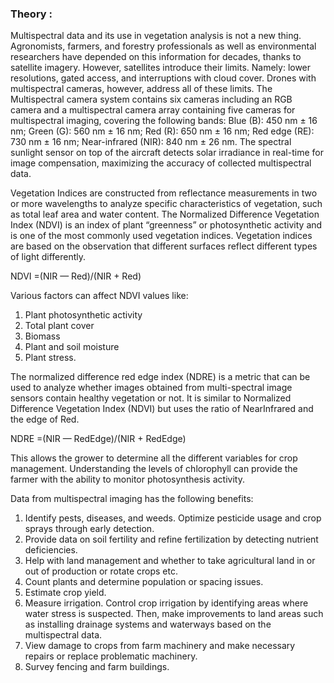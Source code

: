 ### Theory :
<div style=" font-style:verdana;">
Multispectral data and its use in vegetation analysis is not a new thing. Agronomists, farmers, and forestry professionals as well as environmental researchers have depended on this information for decades, thanks to satellite imagery. However, satellites introduce their limits. Namely: lower resolutions, gated access, and interruptions with cloud cover. Drones with multispectral cameras, however, address all of these limits. The Multispectral camera system contains six cameras including an RGB camera and a multispectral camera array containing five cameras for multispectral imaging, covering the following bands: Blue (B): 450 nm ± 16 nm; Green (G): 560 nm ± 16 nm; Red (R): 650 nm ± 16 nm; Red edge (RE): 730 nm ± 16 nm; Near-infrared (NIR): 840 nm ± 26 nm. The spectral sunlight sensor on top of the aircraft detects solar irradiance in real-time for image compensation, maximizing the accuracy of collected multispectral data.

Vegetation Indices are constructed from reflectance measurements in two or more wavelengths to analyze specific characteristics of vegetation, such as total leaf area and water content. The Normalized Difference Vegetation Index (NDVI) is an index of plant “greenness” or photosynthetic activity and is one of the most commonly used vegetation indices. Vegetation indices are based on the observation that different surfaces reflect different types of light differently.

NDVI =(NIR — Red)/(NIR + Red)

Various factors can affect NDVI values like:  
1. Plant photosynthetic activity  
2. Total plant cover  
3. Biomass  
4. Plant and soil moisture  
5. Plant stress.

The normalized difference red edge index (NDRE) is a metric that can be used to analyze whether images obtained from multi-spectral image sensors contain healthy vegetation or not. It is similar to Normalized Difference Vegetation Index (NDVI) but uses the ratio of NearInfrared and the edge of Red.

NDRE =(NIR — RedEdge)/(NIR + RedEdge)

This allows the grower to determine all the different variables for crop management. Understanding the levels of chlorophyll can provide the farmer with the ability to monitor photosynthesis activity.

Data from multispectral imaging has the following benefits:

1. Identify pests, diseases, and weeds. Optimize pesticide usage and crop sprays through early detection.  
2. Provide data on soil fertility and refine fertilization by detecting nutrient deficiencies.  
3. Help with land management and whether to take agricultural land in or out of production or rotate crops etc.  
4. Count plants and determine population or spacing issues.  
5. Estimate crop yield.  
6. Measure irrigation. Control crop irrigation by identifying areas where water stress is suspected. Then, make improvements to land
areas such as installing drainage systems and waterways based on the multispectral data.  
7. View damage to crops from farm machinery and make necessary repairs or replace problematic machinery.  
8. Survey fencing and farm buildings.
</div>